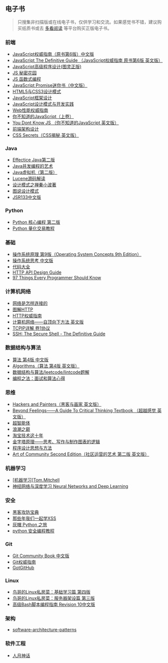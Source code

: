 ## 电子书
> 只搜集非扫描版或在线电子书，仅供学习和交流。如果感觉书不错，建议购买纸质书或去 [多看阅读](http://www.duokan.com/) 等平台购买正版电子书。

### 前端
- [JavaScript权威指南（原书第6版）中文版](https://github.com/77ircloud/share/blob/master/books/JavaScript%E6%9D%83%E5%A8%81%E6%8C%87%E5%8D%97%EF%BC%88%E5%8E%9F%E4%B9%A6%E7%AC%AC6%E7%89%88%EF%BC%89.pdf)
- [JavaScript The Definitive Guide （JavaScript权威指南 原书第6版 英文版）](https://github.com/77ircloud/share/blob/master/books/JavaScript.The.Definitive.Guide.pdf)
- [JavaScript高级程序设计(图灵正版)](https://github.com/77ircloud/share/blob/master/books/JavaScript%E9%AB%98%E7%BA%A7%E7%A8%8B%E5%BA%8F%E8%AE%BE%E8%AE%A1(%E5%9B%BE%E7%81%B5%E6%AD%A3%E7%89%88).pdf)
- [JS 秘密花园](http://bonsaiden.github.io/JavaScript-Garden/zh/)
- [JS 函数式编程](https://llh911001.gitbooks.io/mostly-adequate-guide-chinese/content/)
- [JavaScript Promise迷你书（中文版）](https://wohugb.gitbooks.io/promise/content/index.html)
- [HTML5与CSS3设计模式](https://github.com/77ircloud/share/blob/master/books/HTML5%E4%B8%8ECSS3%E8%AE%BE%E8%AE%A1%E6%A8%A1%E5%BC%8F.pdf)
- [JavaScript框架设计](https://github.com/77ircloud/share/blob/master/books/JavaScript%E6%A1%86%E6%9E%B6%E8%AE%BE%E8%AE%A1%E6%96%B0.pdf)
- [JavaScript设计模式与开发实践](https://github.com/77ircloud/share/blob/master/books/JavaScript%E8%AE%BE%E8%AE%A1%E6%A8%A1%E5%BC%8F%E4%B8%8E%E5%BC%80%E5%8F%91%E5%AE%9E%E8%B7%B5.pdf)
- [Web性能权威指南](https://github.com/77ircloud/share/blob/master/books/Web%E6%80%A7%E8%83%BD%E6%9D%83%E5%A8%81%E6%8C%87%E5%8D%97%20.pdf)
- [你不知道的JavaScript（上卷）](https://github.com/77ircloud/share/blob/master/books/%E4%BD%A0%E4%B8%8D%E7%9F%A5%E9%81%93%E7%9A%84JavaScript%EF%BC%88%E4%B8%8A%E5%8D%B7%EF%BC%89.pdf)
- [You Dont Know JS （你不知道的JavaScript 英文版）](https://github.com/getify/You-Dont-Know-JS)
- [前端架构设计](https://github.com/77ircloud/share/blob/master/books/%E5%89%8D%E7%AB%AF%E6%9E%B6%E6%9E%84%E8%AE%BE%E8%AE%A1.pdf)
- [CSS Secrets（CSS揭秘 英文版）](https://github.com/77ircloud/share/blob/master/books/CSS-Secrets.pdf)


### Java
- [Effectice Java第二版](https://github.com/77ircloud/share/blob/master/books/Effectice%20Java%E7%AC%AC%E4%BA%8C%E7%89%88.pdf)
- [Java并发编程的艺术](https://github.com/77ircloud/share/blob/master/books/Java%E5%B9%B6%E5%8F%91%E7%BC%96%E7%A8%8B%E7%9A%84%E8%89%BA%E6%9C%AF.pdf)
- [Java虚拟机（第二版）](https://github.com/77ircloud/share/blob/master/books/Java%E8%99%9A%E6%8B%9F%E6%9C%BA%EF%BC%88%E7%AC%AC%E4%BA%8C%E7%89%88%EF%BC%89.pdf)
- [Lucene源码解读](https://github.com/77ircloud/share/blob/master/books/Lucene%E6%BA%90%E7%A0%81%E8%A7%A3%E8%AF%BB.pdf)
- [设计模式之禅秦小波著](https://github.com/77ircloud/share/blob/master/books/%E8%AE%BE%E8%AE%A1%E6%A8%A1%E5%BC%8F%E4%B9%8B%E7%A6%85%E7%A7%A6%E5%B0%8F%E6%B3%A2%E8%91%97%EF%BC%88%E9%9D%9E%E6%89%AB%E6%8F%8F%E7%89%88%EF%BC%89.pdf)
- [图说设计模式](https://design-patterns.readthedocs.io/zh_CN/latest/)
- [JSR133中文版](JSR133中文版.pdf)

### Python
- [Python 核心编程 第二版](https://wizardforcel.gitbooks.io/core-python-2e/content/)
- [Python 量化交易教程](https://wizardforcel.gitbooks.io/python-quant-uqer/content/)

### 基础
- [操作系统原理 第9版（Operating System Concepts 9th Edition）](https://github.com/77ircloud/share/blob/master/books/Operating%20System%20Concepts%209th%20Edition.pdf)
- [操作系统思考 中文版](https://wizardforcel.gitbooks.io/think-os/content/)
- [代码大全](https://github.com/77ircloud/share/blob/master/books/%E4%BB%A3%E7%A0%81%E5%A4%A7%E5%85%A8%E9%9D%9E%E6%89%AB%E6%8F%8F%E7%89%88.pdf)
- [HTTP API Design Guide](https://geemus.gitbooks.io/http-api-design/content/en/index.html)
- [97 Things Every Programmer Should Know](https://97-things-every-x-should-know.gitbooks.io/97-things-every-programmer-should-know/content/en/index.html)


### 计算机网络
- [网络是怎样连接的](https://github.com/77ircloud/share/blob/master/books/%E7%BD%91%E7%BB%9C%E6%98%AF%E6%80%8E%E6%A0%B7%E8%BF%9E%E6%8E%A5%E7%9A%84.pdf)
- [图解HTTP](https://github.com/77ircloud/share/blob/master/books/%E5%9B%BE%E8%A7%A3HTTP%20.pdf)
- [HTTP权威指南](https://github.com/77ircloud/share/blob/master/books/HTTP%E6%9D%83%E5%A8%81%E6%8C%87%E5%8D%97.pdf)
- [计算机网络——自顶向下方法 英文版](https://github.com/77ircloud/share/blob/master/books/%E8%AE%A1%E7%AE%97%E6%9C%BA%E7%BD%91%E7%BB%9C%E5%8E%9F%E7%90%86%EF%BC%9A%E8%87%AA%E9%A1%B6%E5%90%91%E4%B8%8B%E6%96%B9%E6%B3%95%EF%BC%88%E7%AC%AC6%E7%89%88%E8%8B%B1%E6%96%87%E7%89%88%EF%BC%89.pdf)
- [TCPIP详解 卷1协议](https://github.com/77ircloud/share/blob/master/books/TCPIP%E8%AF%A6%E8%A7%A3%20%E5%8D%B71%E5%8D%8F%E8%AE%AE.pdf)
- [SSH: The Secure Shell - The Definitive Guide](http://openyoudao.org/_media/ssh_second_edition.pdf)

### 数据结构与算法
- [算法 第4版 中文版](https://github.com/77ircloud/share/blob/master/books/Algorithms%20(4th%20Edition)%20(%E4%B8%AD%E6%96%87%E7%89%88)%20(Robert%20Sedgewick%20and%20Kevin%20Wayne).pdf)
- [Algorithms（算法 第4版 英文版）](https://github.com/77ircloud/share/blob/master/books/Algorithms%20(4th%20Edition)%20(Robert%20Sedgewick%20and%20Kevin%20Wayne).pdf)
- [数据结构与算法/leetcode/lintcode题解](https://algorithm.yuanbin.me/zh-hans/)
- [编程之法：面试和算法心得](https://wizardforcel.gitbooks.io/the-art-of-programming-by-july/content/)


### 思维
- [Hackers and Painters（黑客与画家 英文版）](https://github.com/77ircloud/share/blob/master/books/Hackers.and.Painters.pdf)
- [Beyond Feelings——A Guide To Critical Thinking Textbook （超越感觉 英文版）](https://github.com/77ircloud/share/blob/master/books/Beyond%20Feelings.pdf)
- [超智能体](https://yjango.gitbooks.io/superorganism/content/chapter1.html)
- [浪潮之巅](https://github.com/77ircloud/share/blob/master/books/%E6%B5%AA%E6%BD%AE%E4%B9%8B%E5%B7%85.pdf)
- [淘宝技术这十年](https://github.com/77ircloud/share/blob/master/books/%E6%B7%98%E5%AE%9D%E6%8A%80%E6%9C%AF%E8%BF%99%E5%8D%81%E5%B9%B4.pdf)
- [金字塔原理——思考、写作与制作图表的逻辑](https://github.com/77ircloud/share/blob/master/books/%E9%87%91%E5%AD%97%E5%A1%94%E5%8E%9F%E7%90%86%E2%80%94%E2%80%94%E6%80%9D%E8%80%83%E3%80%81%E5%86%99%E4%BD%9C%E4%B8%8E%E5%88%B6%E4%BD%9C%E5%9B%BE%E8%A1%A8%E7%9A%84%E9%80%BB%E8%BE%91.pdf)
- [程序设计思想与方法](https://wizardforcel.gitbooks.io/sjtu-cs902-courseware/content/)
- [Art of Community Second Edition（社区运营的艺术 第二版 英文版）](https://github.com/77ircloud/share/blob/master/books/Art_of_Community_Second_Edition.pdf)

### 机器学习
- [[机器学习]Tom.Mitchell](https://github.com/77ircloud/share/blob/master/books/%5B%E6%9C%BA%E5%99%A8%E5%AD%A6%E4%B9%A0%5DTom.Mitchell.pdf)
- [神经网络与深度学习 Neural Networks and Deep Learning](https://hit-scir.gitbooks.io/neural-networks-and-deep-learning-zh_cn/content/)

### 安全
- [黑客攻防宝典](https://github.com/77ircloud/share/blob/master/books/%5B%E9%BB%91%E5%AE%A2%E6%94%BB%E9%98%B2%E6%8A%80%E6%9C%AF%E5%AE%9D%E5%85%B8%5D.(The.Web.Application.Hacker's.Handbook.Finding.and.Exploiting.Security.Flaws%2C.2ed)%2C.Stuttard%2C.Pinto%2C.%E6%96%87%E5%AD%97%E7%89%88.pdf)
- [那些年我们一起学XSS](https://wizardforcel.gitbooks.io/xss-naxienian/content/)
- [灰帽 Python 之旅](https://wizardforcel.gitbooks.io/grey-hat-python/content/)
- [python 安全编程教程](https://wizardforcel.gitbooks.io/py-sec-tutorial/content/)

### Git
- [Git Community Book 中文版](http://gitbook.liuhui998.com/index.html)
- [Git权威指南](http://www.worldhello.net/gotgit/)
- [GotGitHub](http://www.worldhello.net/gotgithub/)


### Linux
- [鸟哥的Linux私房菜：基础学习篇 第四版](https://wizardforcel.gitbooks.io/vbird-linux-basic-4e/content/)
- [鸟哥的Linux私房菜：服务器架设篇 第三版](https://wizardforcel.gitbooks.io/vbird-linux-server-3e/content/)
- [高级Bash脚本编程指南 Revision 10中文版](https://linuxstory.gitbooks.io/advanced-bash-scripting-guide-in-chinese/content/)


### 架构
- [software-architecture-patterns](https://github.com/77ircloud/share/blob/master/books/software-architecture-patterns.pdf)

### 软件工程
- [人月神话](https://github.com/77ircloud/share/blob/master/books/%E4%BA%BA%E6%9C%88%E7%A5%9E%E8%AF%9D.pdf)


